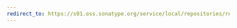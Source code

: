 ```yaml
---
redirect_to: https://s01.oss.sonatype.org/service/local/repositories/releases/archive/org/chipsalliance/chisel_2.13/6.0.0-M3/chisel_2.13-6.0.0-M3-javadoc.jar/!/index.html
---
```

